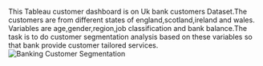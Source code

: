 This Tableau customer dashboard is on Uk bank customers Dataset.The customers are from different states of england,scotland,ireland and wales.
Variables are age,gender,region,job classification and bank balance.The task is to do customer segmentation analysis based on these variables so that bank provide customer tailored services.
![Banking Customer Segmentation
](https://images.moneycontrol.com/static-mcnews/2021/06/Bank-representational-shutterstock-770x433.jpg)
